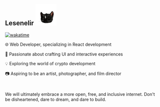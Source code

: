 <!--
<img align='right' src="https://github-readme-stats.vercel.app/api?username=lesenelir&show_icons=true&hide=contribs,issues">
-->
 
<!-- <img src="https://media.giphy.com/media/12oufCB0MyZ1Go/giphy.gif" width="50"> -->

<!-- <img src="https://raw.githubusercontent.com/lesenelir/lesenelir/master/1.gif" width="100"> -->

## Lesenelir <img src="https://raw.githubusercontent.com/lesenelir/lesenelir/master/giphy2.gif" width="70"> 

<!--**Thanks for visiting my Github profile 👯**-->

<!--Here are some information about me:-->
[![wakatime](https://wakatime.com/badge/user/98c6a54e-6684-4d11-a897-c5c1787bef61.svg)](https://wakatime.com/@98c6a54e-6684-4d11-a897-c5c1787bef61)

🌐 Web Developer, specializing in React development

🎨 Passionate about crafting UI and interactive experiences

💡 Exploring the world of crypto development

📷 Aspiring to be an artist, photographer, and film director

<br/>

We will ultimately embrace a more open, free, and inclusive internet. Don't be disheartened, dare to dream, and dare to build.


<!--  - 🔭 Studying Computer Science in Jinan University

  - 💬 Coding - Web Dev | JavaScript | TypeScript | Solidity

  - 🌱 Currently Learning English & Front-end & Blockchain

  - 🍭 Future wanted to be a Web Developer & Crypto Developer & Film Director
-->

